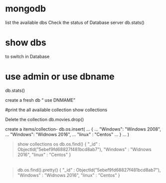 # mongodb
list the available dbs
Check the status of Database server
db.stats() 
# show dbs
to switch in Database
# use admin or use dbname
db.stats() 

create a fresh db 
“ use DNMAME”


#print the all available collection
show collections

Delete the collection 
db.movies.drop()

create a items/collection-
	db.os.insert(
...  {
...    "Windows": "Windows 2008",
...    "Windows": "Widnows 2016",
...    "linux" : "Centos"
... }
... )
> show collections
os
>  db.os.find()
{ "_id" : ObjectId("5ebef9fd68827f481bcd8ab7"), "Windows" : "Widnows 2016", "linux" : "Centos" }
###### 
> db.os.find().pretty()
{
	"_id" : ObjectId("5ebef9fd68827f481bcd8ab7"),
	"Windows" : "Widnows 2016",
	"linux" : "Centos"
}
